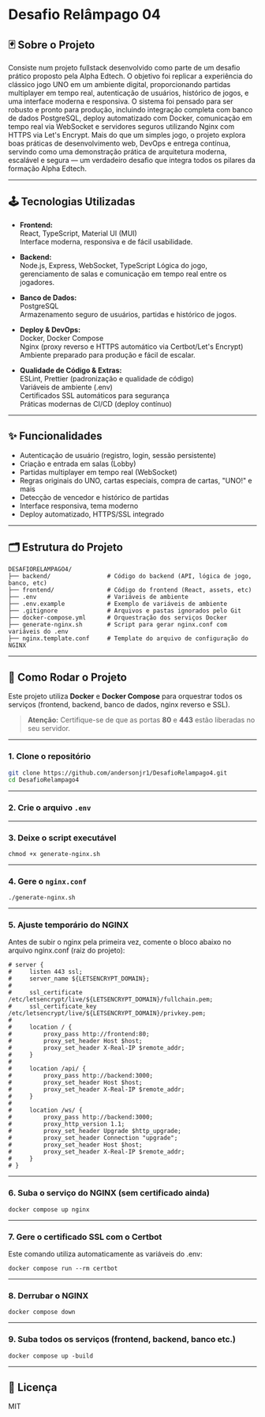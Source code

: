 # Desafio Relâmpago 04

## 🃏 Sobre o Projeto

Consiste num projeto fullstack desenvolvido como parte de um desafio prático proposto pela Alpha Edtech. O objetivo foi replicar a experiência do clássico jogo UNO em um ambiente digital, proporcionando partidas multiplayer em tempo real, autenticação de usuários, histórico de jogos, e uma interface moderna e responsiva. O sistema foi pensado para ser robusto e pronto para produção, incluindo integração completa com banco de dados PostgreSQL, deploy automatizado com Docker, comunicação em tempo real via WebSocket e servidores seguros utilizando Nginx com HTTPS via Let's Encrypt. Mais do que um simples jogo, o projeto explora boas práticas de desenvolvimento web, DevOps e entrega contínua, servindo como uma demonstração prática de arquitetura moderna, escalável e segura — um verdadeiro desafio que integra todos os pilares da formação Alpha Edtech.

---

## 🕹️ Tecnologias Utilizadas

- **Frontend:**  
  React, TypeScript, Material UI (MUI)  
  Interface moderna, responsiva e de fácil usabilidade.

- **Backend:**  
  Node.js, Express, WebSocket, TypeScript
  Lógica do jogo, gerenciamento de salas e comunicação em tempo real entre os jogadores.

- **Banco de Dados:**  
  PostgreSQL  
  Armazenamento seguro de usuários, partidas e histórico de jogos.

- **Deploy & DevOps:**  
  Docker, Docker Compose  
  Nginx (proxy reverso e HTTPS automático via Certbot/Let's Encrypt)  
  Ambiente preparado para produção e fácil de escalar.

- **Qualidade de Código & Extras:**  
  ESLint, Prettier (padronização e qualidade de código)  
  Variáveis de ambiente (.env)  
  Certificados SSL automáticos para segurança  
  Práticas modernas de CI/CD (deploy contínuo)

---

## ✨ Funcionalidades

- Autenticação de usuário (registro, login, sessão persistente)
- Criação e entrada em salas (Lobby)
- Partidas multiplayer em tempo real (WebSocket)
- Regras originais do UNO, cartas especiais, compra de cartas, "UNO!" e mais
- Detecção de vencedor e histórico de partidas
- Interface responsiva, tema moderno
- Deploy automatizado, HTTPS/SSL integrado

---

## 🗂️ Estrutura do Projeto

```
DESAFIORELAMPAGO4/
├── backend/                # Código do backend (API, lógica de jogo, banco, etc)
├── frontend/               # Código do frontend (React, assets, etc)
├── .env                    # Variáveis de ambiente
├── .env.example            # Exemplo de variáveis de ambiente
├── .gitignore              # Arquivos e pastas ignorados pelo Git
├── docker-compose.yml      # Orquestração dos serviços Docker
├── generate-nginx.sh       # Script para gerar nginx.conf com variáveis do .env
├── nginx.template.conf     # Template do arquivo de configuração do NGINX
```

---

## 🚦 Como Rodar o Projeto

Este projeto utiliza **Docker** e **Docker Compose** para orquestrar todos os serviços (frontend, backend, banco de dados, nginx reverso e SSL).

> **Atenção:** Certifique-se de que as portas **80** e **443** estão liberadas no seu servidor.

---

### 1. Clone o repositório

```bash
git clone https://github.com/andersonjr1/DesafioRelampago4.git
cd DesafioRelampago4
```

---

### 2. Crie o arquivo `.env`

---

### 3. Deixe o script executável

```
chmod +x generate-nginx.sh
```

---

### 4. Gere o `nginx.conf`

```
./generate-nginx.sh
```

---

### 5. Ajuste temporário do NGINX

Antes de subir o nginx pela primeira vez, comente o bloco abaixo no arquivo nginx.conf (raiz do projeto):

```
# server {
#     listen 443 ssl;
#     server_name ${LETSENCRYPT_DOMAIN};
#
#     ssl_certificate /etc/letsencrypt/live/${LETSENCRYPT_DOMAIN}/fullchain.pem;
#     ssl_certificate_key /etc/letsencrypt/live/${LETSENCRYPT_DOMAIN}/privkey.pem;
#
#     location / {
#         proxy_pass http://frontend:80;
#         proxy_set_header Host $host;
#         proxy_set_header X-Real-IP $remote_addr;
#     }
#
#     location /api/ {
#         proxy_pass http://backend:3000;
#         proxy_set_header Host $host;
#         proxy_set_header X-Real-IP $remote_addr;
#     }
#
#     location /ws/ {
#         proxy_pass http://backend:3000;
#         proxy_http_version 1.1;
#         proxy_set_header Upgrade $http_upgrade;
#         proxy_set_header Connection "upgrade";
#         proxy_set_header Host $host;
#         proxy_set_header X-Real-IP $remote_addr;
#     }
# }
```

---

### 6. Suba o serviço do NGINX (sem certificado ainda)

```
docker compose up nginx
```

---

### 7. Gere o certificado SSL com o Certbot

Este comando utiliza automaticamente as variáveis do .env:

```
docker compose run --rm certbot
```

---

### 8. Derrubar o NGINX

```
docker compose down
```

---

### 9. Suba todos os serviços (frontend, backend, banco etc.)

```
docker compose up -build
```

---

## 📜 Licença

MIT